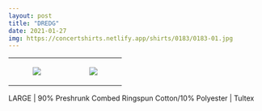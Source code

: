 ```yaml
---
layout: post
title: "DREDG"
date: 2021-01-27
img: https://concertshirts.netlify.app/shirts/0183/0183-01.jpg
---
```




<table style="width:100%;"><tr><td style="vertical-align:top;">
      <figure class="tmblr-full" data-orig-height="2048" data-orig-width="1365" data-orig-src="https://concertshirts.netlify.app/shirts/0183/0183-01.jpg"><img src="https://64.media.tumblr.com/c8f4d3ded5268231d34019fe8dd2b28d/82f14904efda4fe4-c6/s540x810/ddf1d4d0c14cd0375eadf2d4a966c1df45b57a4c.jpg" data-orig-height="2048" data-orig-width="1365" data-orig-src="https://concertshirts.netlify.app/shirts/0183/0183-01.jpg"/></figure></td>
    <td style="vertical-align:top;">
      <figure class="tmblr-full" data-orig-height="2048" data-orig-width="1365" data-orig-src="https://concertshirts.netlify.app/shirts/0183/0183-02.jpg"><img src="https://64.media.tumblr.com/609aa88915759de845ef5fa765ae461b/82f14904efda4fe4-ed/s540x810/332a45b13bf43caacf8b010a187e608da41bbeb2.jpg" data-orig-height="2048" data-orig-width="1365" data-orig-src="https://concertshirts.netlify.app/shirts/0183/0183-02.jpg"/></figure></td>
  </tr></table><p>
  LARGE | 90% Preshrunk Combed Ringspun Cotton/10% Polyester | Tultex
</p>
